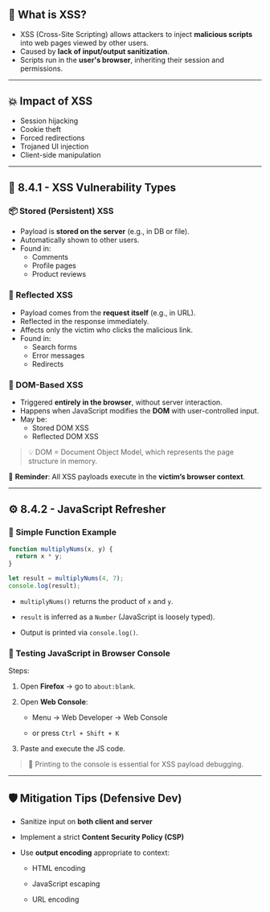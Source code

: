 ## 🔐 What is XSS?
- XSS (Cross-Site Scripting) allows attackers to inject **malicious scripts** into web pages viewed by other users.
- Caused by **lack of input/output sanitization**.
- Scripts run in the **user's browser**, inheriting their session and permissions.

---

## 💥 Impact of XSS
- Session hijacking
- Cookie theft
- Forced redirections
- Trojaned UI injection
- Client-side manipulation

---

## 🧪 8.4.1 - XSS Vulnerability Types

### 📦 Stored (Persistent) XSS
- Payload is **stored on the server** (e.g., in DB or file).
- Automatically shown to other users.
- Found in:
  - Comments
  - Profile pages
  - Product reviews

### 🔁 Reflected XSS
- Payload comes from the **request itself** (e.g., in URL).
- Reflected in the response immediately.
- Affects only the victim who clicks the malicious link.
- Found in:
  - Search forms
  - Error messages
  - Redirects

### 🧬 DOM-Based XSS
- Triggered **entirely in the browser**, without server interaction.
- Happens when JavaScript modifies the **DOM** with user-controlled input.
- May be:
  - Stored DOM XSS
  - Reflected DOM XSS

> 💡 DOM = Document Object Model, which represents the page structure in memory.

🧠 **Reminder**: All XSS payloads execute in the **victim’s browser context**.

---

## ⚙️ 8.4.2 - JavaScript Refresher

### 🧾 Simple Function Example

```javascript
function multiplyNums(x, y) {
  return x * y;
}

let result = multiplyNums(4, 7);
console.log(result);
```

- `multiplyNums()` returns the product of `x` and `y`.
    
- `result` is inferred as a `Number` (JavaScript is loosely typed).
    
- Output is printed via `console.log()`.
    

### 🧪 Testing JavaScript in Browser Console

Steps:

1. Open **Firefox** → go to `about:blank`.
    
2. Open **Web Console**:
    
    - Menu → Web Developer → Web Console
        
    - or press `Ctrl + Shift + K`
        
3. Paste and execute the JS code.
    

> 🧰 Printing to the console is essential for XSS payload debugging.

---

## 🛡️ Mitigation Tips (Defensive Dev)

- Sanitize input on **both client and server**
    
- Implement a strict **Content Security Policy (CSP)**
    
- Use **output encoding** appropriate to context:
    
    - HTML encoding
        
    - JavaScript escaping
        
    - URL encoding
        